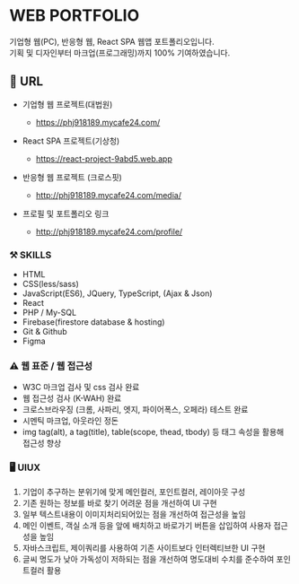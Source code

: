 # WEB PORTFOLIO
기업형 웹(PC), 반응형 웹, React SPA 웹앱 포트폴리오입니다.<br>
기획 및 디자인부터 마크업(프로그래밍)까지 100% 기여하였습니다. <br>

## 🔗 URL
* 기업형 웹 프로젝트(대법원)
    + https://phj918189.mycafe24.com/

* React SPA 프로젝트(기상청)
    + https://react-project-9abd5.web.app

* 반응형 웹 프로젝트 (크로스핏)
    + http://phj918189.mycafe24.com/media/

* 프로필 및 포트폴리오 링크
    + http://phj918189.mycafe24.com/profile/

### ⚒️ SKILLS
* HTML
* CSS(less/sass)
* JavaScript(ES6), JQuery, TypeScript, (Ajax & Json)
* React
* PHP / My-SQL
* Firebase(firestore database & hosting) 
* Git & Github
* Figma

### ⚠️ 웹 표준 / 웹 접근성
* W3C 마크업 검사 및 css 검사 완료
* 웹 접근성 검사 (K-WAH) 완료
* 크로스브라우징 (크롬, 사파리, 엣지, 파이어폭스, 오페라) 테스트 완료
* 시멘틱 마크업, 아웃라인 정돈
* img tag(alt), a tag(title), table(scope, thead, tbody) 등 태그 속성을 활용해 접근성 향상

### 🖥️ UIUX
1. 기업이 추구하는 분위기에 맞게 메인컬러, 포인트컬러, 레이아웃 구성
2. 기존 원하는 정보를 바로 찾기 어려운 점을 개선하여 UI 구현
3. 일부 텍스트내용이 이미지처리되어있는 점을 개선하여 접근성을 높임
4. 메인 이벤트, 객실 소개 등을 앞에 배치하고 바로가기 버튼을 삽입하여 사용자 접근성을 높임
5. 자바스크립트, 제이쿼리를 사용하여 기존 사이트보다 인터렉티브한 UI 구현
6. 글씨 명도가 낮아 가독성이 저하되는 점을 개선하여 명도대비 수치를 준수하여 포인트컬러 활용

